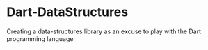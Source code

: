 Dart-DataStructures
===================

Creating a data-structures library as an excuse to play with the Dart programming language